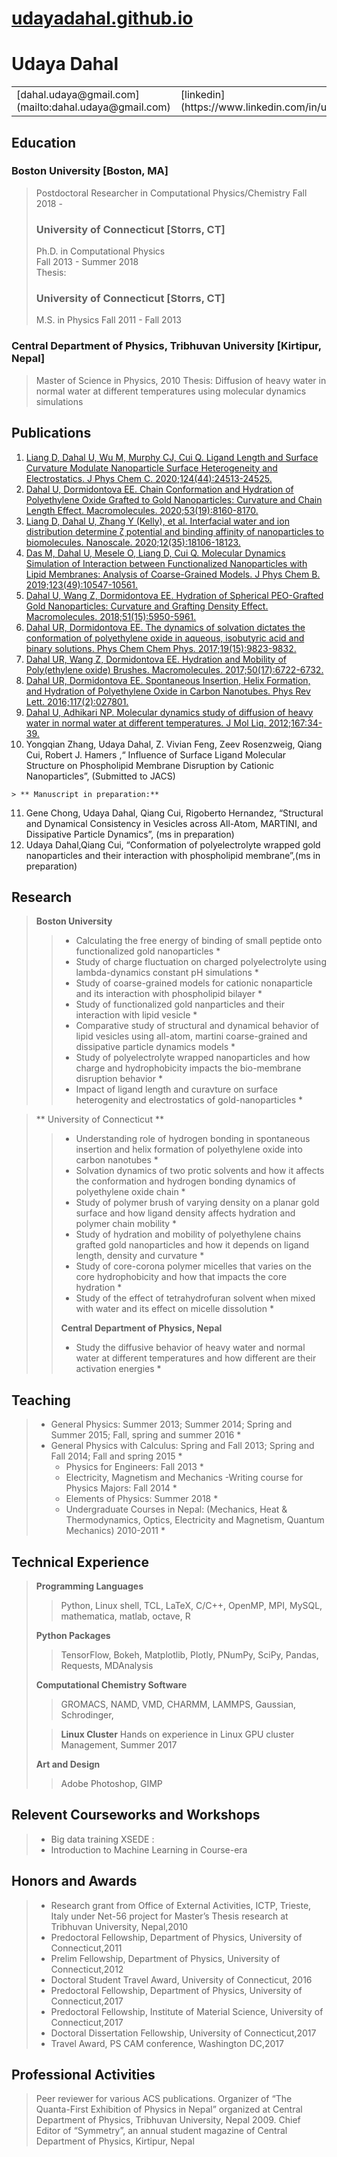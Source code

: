 # [udayadahal.github.io](https://udayadahal.github.io/)

# Udaya Dahal

<table>

<tbody>

<tr>

<td>[dahal.udaya@gmail.com](mailto:dahal.udaya@gmail.com)</td>

<td>[linkedin](https://www.linkedin.com/in/udahal/)</td>

<td>[website](https://udayadahal.github.io/)</td>

<td>[github](http://github.com/udayadahal)</td>

<td>[pdf](https://udayadahal.github.io/docs/udaya_cv.pdf)</td>

</tr>

</tbody>

</table>

## Education[](#education)

### Boston University [Boston, MA][](#boston-university-boston-ma)

> Postdoctoral Researcher in Computational Physics/Chemistry Fall 2018 -
> 
> ### University of Connecticut [Storrs, CT][](#university-of-connecticut-storrs-ct)
> 
> Ph.D. in Computational Physics  
> Fall 2013 - Summer 2018  
> Thesis:
> 
> ### University of Connecticut [Storrs, CT][](#university-of-connecticut-storrs-ct-1)
> 
> M.S. in Physics Fall 2011 - Fall 2013

### Central Department of Physics, Tribhuvan University [Kirtipur, Nepal][](#central-department-of-physics-tribhuvan-university-kirtipur-nepal)

> Master of Science in Physics, 2010 Thesis: Diffusion of heavy water in normal water at different temperatures using molecular dynamics simulations

## Publications[](#publications)

1.  [Liang D, Dahal U, Wu M, Murphy CJ, Cui Q. Ligand Length and Surface Curvature Modulate Nanoparticle Surface Heterogeneity and Electrostatics. J Phys Chem C. 2020;124(44):24513-24525\.](https://doi.org/10.1021/acs.jpcc.0c08387)
2.  [Dahal U, Dormidontova EE. Chain Conformation and Hydration of Polyethylene Oxide Grafted to Gold Nanoparticles: Curvature and Chain Length Effect. Macromolecules. 2020;53(19):8160-8170\.](https://doi.org/10.1021/acs.macromol.0c01499)
3.  [Liang D, Dahal U, Zhang Y (Kelly), et al. Interfacial water and ion distribution determine ζ potential and binding affinity of nanoparticles to biomolecules. Nanoscale. 2020;12(35):18106-18123\.](https://doi.org/10.1039/D0NR03792C)
4.  [Das M, Dahal U, Mesele O, Liang D, Cui Q. Molecular Dynamics Simulation of Interaction between Functionalized Nanoparticles with Lipid Membranes: Analysis of Coarse-Grained Models. J Phys Chem B. 2019;123(49):10547-10561\.](https://doi.org/10.1021/acs.jpcb.9b08259)
5.  [Dahal U, Wang Z, Dormidontova EE. Hydration of Spherical PEO-Grafted Gold Nanoparticles: Curvature and Grafting Density Effect. Macromolecules. 2018;51(15):5950-5961\.](https://doi.org/10.1021/acs.macromol.8b01114)
6.  [Dahal UR, Dormidontova EE. The dynamics of solvation dictates the conformation of polyethylene oxide in aqueous, isobutyric acid and binary solutions. Phys Chem Chem Phys. 2017;19(15):9823-9832\.](https://doi.org/10.1039/C7CP00526A)
7.  [Dahal UR, Wang Z, Dormidontova EE. Hydration and Mobility of Poly(ethylene oxide) Brushes. Macromolecules. 2017;50(17):6722-6732\.](https://doi.org/10.1021/acs.macromol.7b01369)
8.  [Dahal UR, Dormidontova EE. Spontaneous Insertion, Helix Formation, and Hydration of Polyethylene Oxide in Carbon Nanotubes. Phys Rev Lett. 2016;117(2):027801\.](https://doi.org/10.1103/PhysRevLett.117.027801)
9.  [Dahal U, Adhikari NP. Molecular dynamics study of diffusion of heavy water in normal water at different temperatures. J Mol Liq. 2012;167:34-39\.](https://doi.org/10.1016/j.molliq.2011.12.008)
10.  Yongqian Zhang, Udaya Dahal, Z. Vivian Feng, Zeev Rosenzweig, Qiang Cui, Robert J. Hamers ,“ Influence of Surface Ligand Molecular Structure on Phospholipid Membrane Disruption by Cationic Nanoparticles”, (Submitted to JACS)

    > ** Manuscript in preparation:**

11.  Gene Chong, Udaya Dahal, Qiang Cui, Rigoberto Hernandez, “Structural and Dynamical Consistency in Vesicles across All-Atom, MARTINI, and Dissipative Particle Dynamics”, (ms in preparation)
12.  Udaya Dahal,Qiang Cui, “Conformation of polyelectrolyte wrapped gold nanoparticles and their interaction with phospholipid membrane”,(ms in preparation)

## Research[](#research)

> **Boston University**
> 
> > *   Calculating the free energy of binding of small peptide onto functionalized gold nanoparticles *
> > *   Study of charge fluctuation on charged polyelectrolyte using lambda-dynamics constant pH simulations *
> > *   Study of coarse-grained models for cationic nonaparticle and its interaction with phospholipid bilayer *
> > *   Study of functionalized gold nanparticles and their interaction with lipid vesicle *
> > *   Comparative study of structural and dynamical behavior of lipid vesicles using all-atom, martini coarse-grained and dissipative particle dynamics models *
> > *   Study of polyelectrolyte wrapped nanoparticles and how charge and hydrophobicity impacts the bio-membrane disruption behavior *
> > *   Impact of ligand length and curavture on surface heterogenity and electrostatics of gold-nanoparticles *

> ** University of Connecticut **
> 
> > *   Understanding role of hydrogen bonding in spontaneous insertion and helix formation of polyethylene oxide into carbon nanotubes *
> > *   Solvation dynamics of two protic solvents and how it affects the conformation and hydrogen bonding dynamics of polyethylene oxide chain *
> > *   Study of polymer brush of varying density on a planar gold surface and how ligand density affects hydration and polymer chain mobility *
> > *   Study of hydration and mobility of polyethylene chains grafted gold nanoparticles and how it depends on ligand length, density and curvature *
> > *   Study of core-corona polymer micelles that varies on the core hydrophobicity and how that impacts the core hydration *
> > *   Study of the effect of tetrahydrofuran solvent when mixed with water and its effect on micelle dissolution *
> > 
> > **Central Department of Physics, Nepal**
> > 
> > *   Study the diffusive behavior of heavy water and normal water at different temperatures and how different are their activation energies *

## Teaching[](#teaching)

> *   General Physics: Summer 2013; Summer 2014; Spring and Summer 2015; Fall, spring and summer 2016 *
> *   General Physics with Calculus: Spring and Fall 2013; Spring and Fall 2014; Fall and spring 2015 *
>     *   Physics for Engineers: Fall 2013 *
>     *   Electricity, Magnetism and Mechanics -Writing course for Physics Majors: Fall 2014 *
>     *   Elements of Physics: Summer 2018 *
>     *   Undergraduate Courses in Nepal: (Mechanics, Heat & Thermodynamics, Optics, Electricity and Magnetism, Quantum Mechanics) 2010-2011 *

## Technical Experience[](#technical-experience)

> **Programming Languages**
> 
> > Python, Linux shell, TCL, LaTeX, C/C++, OpenMP, MPI, MySQL, mathematica, matlab, octave, R
> 
> **Python Packages**
> 
> > TensorFlow, Bokeh, Matplotlib, Plotly, PNumPy, SciPy, Pandas, Requests, MDAnalysis
> 
> **Computational Chemistry Software**
> 
> > GROMACS, NAMD, VMD, CHARMM, LAMMPS, Gaussian, Schrodinger,
> 
> > **Linux Cluster** Hands on experience in Linux GPU cluster Management, Summer 2017
> 
> **Art and Design**
> 
> > Adobe Photoshop, GIMP

## Relevent Courseworks and Workshops[](#relevent-courseworks-and-workshops)

> *   Big data training XSEDE :
> *   Introduction to Machine Learning in Course-era

## Honors and Awards[](#honors-and-awards)

> *   Research grant from Office of External Activities, ICTP, Trieste, Italy under Net-56 project for Master’s Thesis research at Tribhuvan University, Nepal,2010
> *   Predoctoral Fellowship, Department of Physics, University of Connecticut,2011
> *   Prelim Fellowship, Department of Physics, University of Connecticut,2012
> *   Doctoral Student Travel Award, University of Connecticut, 2016
> *   Predoctoral Fellowship, Department of Physics, University of Connecticut,2017
> *   Predoctoral Fellowship, Institute of Material Science, University of Connecticut,2017
> *   Doctoral Dissertation Fellowship, University of Connecticut,2017
> *   Travel Award, PS CAM conference, Washington DC,2017

## Professional Activities[](#professional-activities)

> Peer reviewer for various ACS publications. Organizer of “The Quanta-First Exhibition of Physics in Nepal” organized at Central Department of Physics, Tribhuvan University, Nepal 2009. Chief Editor of “Symmetry”, an annual student magazine of Central Department of Physics, Kirtipur, Nepal

</div>

<script>anchors.add();</script>
